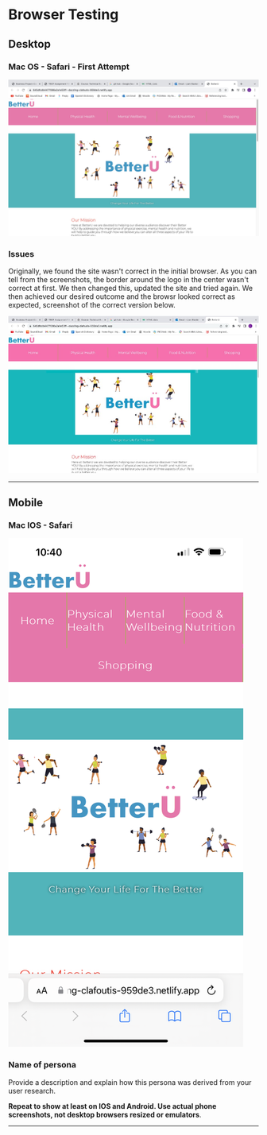 # Browser Testing

<!-- edit as required -->

## Desktop

### Mac OS - Safari - First Attempt

<img src="sp5-media/Mac OS test 1.jpg" alt="" width="1000">

### Issues

Originally, we found the site wasn't correct in the initial browser. As you can tell from the screenshots, the border around the logo in the center wasn't correct at first. We then changed this, updated the site and tried again. We then achieved our desired outcome and the browsr looked correct as expected, screenshot of the correct version below.

<img src="sp5-media/Mac OS test.jpg" alt="" width="1000">

---

## Mobile

### Mac IOS - Safari

<img src="sp5-media/ios safari test.jpg" alt="" width="">

### Name of persona

Provide a description and explain how this persona was derived from your user research.

**Repeat to show at least on IOS and Android. Use actual phone screenshots, not desktop browsers resized or emulators**.

---
